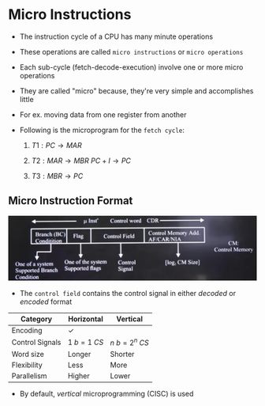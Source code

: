 # Micro Instructions

- The instruction cycle of a CPU has many minute operations

- These operations are called `micro instructions` or `micro operations`

- Each sub-cycle (fetch-decode-execution) involve one or more micro operations

- They are called "micro" because, they're very simple and accomplishes little

- For ex. moving data from one register from another

- Following is the microprogram for the `fetch cycle`:

    1. $T1: PC \rightarrow MAR$

    2. $T2: MAR \rightarrow MBR$ $PC + I \rightarrow PC$

    3. $T3: MBR \rightarrow PC$

## Micro Instruction Format

![*micro instruction format*](../images/micro%20instruction%20format.png)

- The `control field` contains the control signal in either *decoded* or *encoded*
format

| Category        | Horizontal           | Vertical         |
|-----------------|----------------------|------------------|
| Encoding        | &check;              |                  |
| Control Signals | $1\ b = 1\ CS$       | $n\ b = 2^n\ CS$ |
| Word size       | Longer               | Shorter          |
| Flexibility     | Less                 | More             |
| Parallelism     | Higher               | Lower            |

- By default, *vertical* microprogramming (CISC) is used

